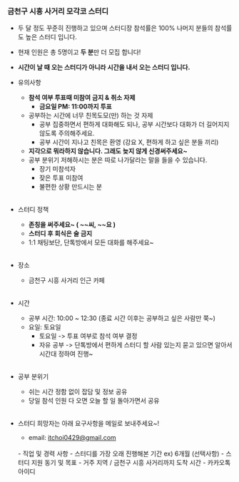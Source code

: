 ### 금천구 시흥 사거리 모각코 스터디
- 두 달 정도 꾸준히 진행하고 있으며 스터디장 참석률은 100% 나머지 분들의 참석률도 높은 스터디 입니다.
- 현재 인원은 총 5명이고 **두 분**만 더 모집 합니다! 
- **시간이 날 때 오는 스터디가 아니라 시간을 내서 오는 스터디 입니다.**
    <br/>
    
- 유의사항
    - **참석 여부 투표때 미참여 금지 & 취소 자제**
      - **금요일 PM: 11:00까지 투표**
    - 공부하는 시간에 너무 친목도모(만) 하는 것 자제 
        - 공부 집중하면서 편하게 대화해도 되나, 공부 시간보다 대화가 더 길어지지 않도록 주의해주세요.
        - 공부 시간이 지나고 친목은 환영 (강요 X, 편하게 하고 싶은 분들 끼리)
    - **지각으로 뭐라하지 않습니다. 그래도 늦지 않게 신경써주세요~**
    - 공부 분위기 저해하시는 분은 따로 나가달라는 말을 들을 수 있습니다. 
      - 장기 미참석자
      - 잦은 투표 미참여
      - 불편한 상황 만드시는 분
    <br/>

- 스터디 정책
    - **존칭을 써주세요~ ( ~~씨, ~~요 )**
    - **스터디 후 회식은 술 금지**
    - 1:1 채팅보단, 단톡방에서 모든 대화를 해주세요~  
    <br/>
    
- 장소 
    - 금천구 시흥 사거리 인근 카페
    <br/>
    
- 시간
    - 공부 시간: 10:00 ~ 12:30 (종료 시간 이후는 공부하고 싶은 사람만 쭉~)
    - 요일: 토요일
      - 토요일 -> 투표 여부로 참석 여부 결정
      - 자유 공부 -> 단톡방에서 편하게 스터디 할 사람 있는지 묻고 있으면 알아서 시간대 정하여 진행~
    <br/>
    
- 공부 분위기
    - 쉬는 시간 정함 없이 잡담 및 정보 공유
    - 당일 참석 인원 다 오면 오늘 할 일 돌아가면서 공유
    <br/>
    
- 스터디 희망자는 아래 요구사항을 메일로 보내주세요~!
    - email: itchoi0429@gmail.com
    <br/>
    - 직업 및 경력 사항
    - 스터디를 가장 오래 진행해본 기간 ex) 6개월  (선택사항)
    - 스터디 지원 동기 및 목표
    - 거주 지역 / 금천구 시흥 사거리까지 도착 시간
    - 카카오톡 아이디
    
    
    
